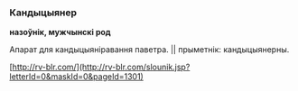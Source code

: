 ### Кандыцыянер
**назоўнік, мужчынскі род**

Апарат для кандыцыяніравання паветра. || прыметнік: кандыцыянерны.

<a rel="author">[http://rv-blr.com/](http://rv-blr.com/slounik.jsp?letterId=0&maskId=0&pageId=1301)</a>
